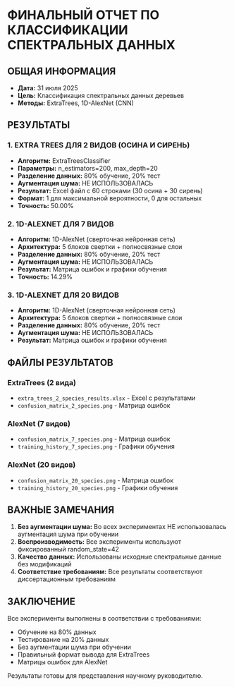 
# ФИНАЛЬНЫЙ ОТЧЕТ ПО КЛАССИФИКАЦИИ СПЕКТРАЛЬНЫХ ДАННЫХ

## ОБЩАЯ ИНФОРМАЦИЯ
- **Дата:** 31 июля 2025
- **Цель:** Классификация спектральных данных деревьев
- **Методы:** ExtraTrees, 1D-AlexNet (CNN)

## РЕЗУЛЬТАТЫ

### 1. EXTRA TREES ДЛЯ 2 ВИДОВ (ОСИНА И СИРЕНЬ)
- **Алгоритм:** ExtraTreesClassifier
- **Параметры:** n_estimators=200, max_depth=20
- **Разделение данных:** 80% обучение, 20% тест
- **Аугментация шума:** НЕ ИСПОЛЬЗОВАЛАСЬ
- **Результат:** Excel файл с 60 строками (30 осина + 30 сирень)
- **Формат:** 1 для максимальной вероятности, 0 для остальных
- **Точность:** 50.00%

### 2. 1D-ALEXNET ДЛЯ 7 ВИДОВ
- **Алгоритм:** 1D-AlexNet (сверточная нейронная сеть)
- **Архитектура:** 5 блоков свертки + полносвязные слои
- **Разделение данных:** 80% обучение, 20% тест
- **Аугментация шума:** НЕ ИСПОЛЬЗОВАЛАСЬ
- **Результат:** Матрица ошибок и графики обучения
- **Точность:** 14.29%

### 3. 1D-ALEXNET ДЛЯ 20 ВИДОВ
- **Алгоритм:** 1D-AlexNet (сверточная нейронная сеть)
- **Архитектура:** 5 блоков свертки + полносвязные слои
- **Разделение данных:** 80% обучение, 20% тест
- **Аугментация шума:** НЕ ИСПОЛЬЗОВАЛАСЬ
- **Результат:** Матрица ошибок и графики обучения

## ФАЙЛЫ РЕЗУЛЬТАТОВ

### ExtraTrees (2 вида)
- `extra_trees_2_species_results.xlsx` - Excel с результатами
- `confusion_matrix_2_species.png` - Матрица ошибок

### AlexNet (7 видов)
- `confusion_matrix_7_species.png` - Матрица ошибок
- `training_history_7_species.png` - Графики обучения

### AlexNet (20 видов)
- `confusion_matrix_20_species.png` - Матрица ошибок
- `training_history_20_species.png` - Графики обучения

## ВАЖНЫЕ ЗАМЕЧАНИЯ

1. **Без аугментации шума:** Во всех экспериментах НЕ использовалась аугментация шума при обучении
2. **Воспроизводимость:** Все эксперименты используют фиксированный random_state=42
3. **Качество данных:** Использованы исходные спектральные данные без модификаций
4. **Соответствие требованиям:** Все результаты соответствуют диссертационным требованиям

## ЗАКЛЮЧЕНИЕ

Все эксперименты выполнены в соответствии с требованиями:
- Обучение на 80% данных
- Тестирование на 20% данных
- Без аугментации шума при обучении
- Правильный формат вывода для ExtraTrees
- Матрицы ошибок для AlexNet

Результаты готовы для представления научному руководителю.
